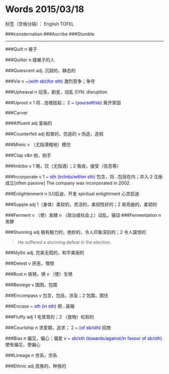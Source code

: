 # Words 2015/03/18

标签（空格分隔）： English TOFEL

###consternation
###Ascribe
###Stumble

---
###Quilt
n 被子

###Quilter
n 缝被子的人

###Quiescent
adj. 沉寂的，静态的

###Vie
v <span style="color:blue">~(with sb)(for sth)</span> 激烈竞争；争夺

###Upheaval
n 动荡，剧变，动乱 SYN: disruption

###Uproot 
v 1 将...连根拔起； 2 <span style="color:blue">~ (yourself/sb)</span> 离开家园

###Carver

###Affluent
adj 富裕的

###Counterfeit
adj 假冒的，仿造的
v 伪造，造假

###Mimic
v （尤指滑稽地）模仿

###Clap
v&n 拍，拍手

###Imbibe
v 1 喝，饮（尤指酒）；2 吸收，接受（信息等）

###Incorporate
v 1 <span style="color:blue">~ sth (in/into/within sth)</span> 包含，将...包括在内；并入
2 注册成立[often passive] The company was incorporated in 2002.

###Enlightenment
n [U]启迪，开发 spiritual enlightment 心灵启迪

###Supple
adj 1（身体）柔软的，灵活的，柔韧性好的；2 易弯曲的，柔韧的

###Ferment
v （使）发酵
n （政治或社会上）动乱，骚动
###Fermentation
n 发酵

###Stunning
adj 极有魅力的，绝妙的，令人印象深刻的；2 令人震惊的
> He suffered a stunning defeat in the election.

###Idyllic
adj. 完美无瑕的，和平美丽的

###Detest
v 厌恶，憎恨

###Rust
n 铁锈，锈
v （使）生锈

###Besiege
v 围困，包围

###Encompass
v 包含，包括，涉及；2 包围，围住

###Encase
<span style="color:blue">~ sth (in sth)</span> 把...装箱

###Fluffy
adj 1 毛茸茸的；2 （食物）松软的

###Courtship
n 求爱期，追求； 2 <span style="color:blue">~ (of sb/sth)</span> 招商

###Bias
n 偏见，偏心；偏爱
v <span style="color:blue">~ sb/sth (towards/against/in favour of sb/sth)</span> 使有偏见，使偏心

###Lineage
n 世系，宗系

###Ethnic
adj 民族的，种族的